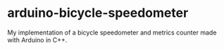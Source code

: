 # arduino-bicycle-speedometer
My implementation of a bicycle speedometer and metrics counter made with Arduino in C++.
